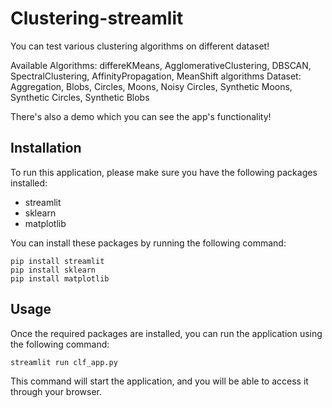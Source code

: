 # Clustering-streamlit
You can test various clustering algorithms on different dataset!

Available Algorithms: differeKMeans, AgglomerativeClustering, DBSCAN, SpectralClustering, AffinityPropagation, MeanShift algorithms
Dataset: Aggregation, Blobs, Circles, Moons, Noisy Circles, Synthetic Moons, Synthetic Circles, Synthetic Blobs

There's also a demo which you can see the app's functionality!

## Installation

To run this application, please make sure you have the following packages installed:

- streamlit
- sklearn
- matplotlib

You can install these packages by running the following command:

```shell
pip install streamlit
pip install sklearn
pip install matplotlib
```
## Usage
Once the required packages are installed, you can run the application using the following command:
```shell
streamlit run clf_app.py
```
This command will start the application, and you will be able to access it through your browser.

